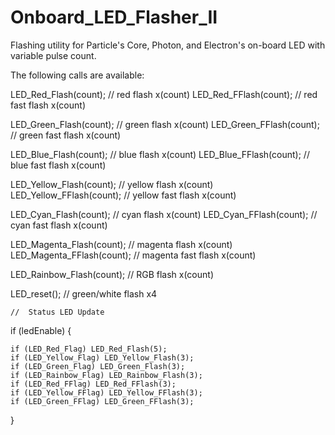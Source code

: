 # Onboard_LED_Flasher_II
Flashing utility for Particle's Core, Photon, and Electron's on-board LED with variable pulse count.

The following calls are available: 

LED_Red_Flash(count);  // red flash x(count)
LED_Red_FFlash(count);  // red fast flash x(count)

LED_Green_Flash(count); // green flash x(count)
LED_Green_FFlash(count); // green fast flash x(count)

LED_Blue_Flash(count); // blue flash x(count)
LED_Blue_FFlash(count); // blue fast flash x(count)

LED_Yellow_Flash(count); // yellow flash x(count)
LED_Yellow_FFlash(count); // yellow fast flash x(count)

LED_Cyan_Flash(count); // cyan flash x(count)
LED_Cyan_FFlash(count); // cyan fast flash x(count)

LED_Magenta_Flash(count); // magenta flash x(count)
LED_Magenta_FFlash(count); // magenta fast flash x(count)

LED_Rainbow_Flash(count); // RGB flash x(count)

LED_reset();  // green/white flash x4

    //  Status LED Update  

 if (ledEnable)  {

    if (LED_Red_Flag) LED_Red_Flash(5);
    if (LED_Yellow_Flag) LED_Yellow_Flash(3);
    if (LED_Green_Flag) LED_Green_Flash(3);
    if (LED_Rainbow_Flag) LED_Rainbow_Flash(3);
    if (LED_Red_FFlag) LED_Red_FFlash(3);
    if (LED_Yellow_FFlag) LED_Yellow_FFlash(3);
    if (LED_Green_FFlag) LED_Green_FFlash(3);
}
